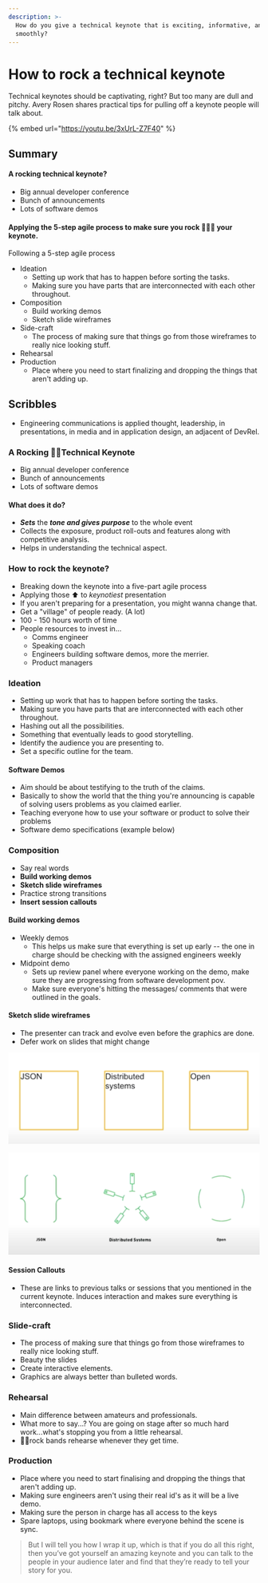 ```yaml
---
description: >-
  How do you give a technical keynote that is exciting, informative, and runs
  smoothly?
---
```


# How to rock a technical keynote

Technical keynotes should be captivating, right? But too many are dull and pitchy. Avery Rosen shares practical tips for pulling off a keynote people will talk about.

{% embed url="https://youtu.be/3xUrL-Z7F40" %}

## Summary

#### A rocking technical keynote? 

* Big annual developer conference
* Bunch of announcements 
* Lots of software demos

#### Applying the 5-step agile process to make sure you rock 🤘🏼🎸 your keynote.

Following a 5-step agile process

* Ideation
  * Setting up work that has to happen before sorting the tasks.
  * Making sure you have parts that are interconnected with each other throughout.
* Composition
  * Build working demos
  * Sketch slide wireframes
* Side-craft
  * The process of making sure that things go from those wireframes to really nice looking stuff.
* Rehearsal
* Production
  * Place where you need to start finalizing and dropping the things that aren't adding up.

## Scribbles

* Engineering communications is applied thought, leadership, in presentations, in media and in application design, an adjacent of DevRel.

### A Rocking 🤘🏼Technical Keynote

* Big annual developer conference
* Bunch of announcements 
* Lots of software demos

#### What does it do? 

* _**Sets**_ the _**tone and gives purpose**_ to the whole event
* Collects the exposure, product roll-outs and features along with competitive analysis. 
* Helps in understanding the technical aspect. 

### How to rock the keynote? 

* Breaking down the keynote into a five-part agile process
* Applying those ⬆️ to _keynotiest_ presentation
* If you aren't preparing for a presentation, you might wanna change that.
* Get a "village" of people ready. \(A lot\) 
* 100 - 150 hours worth of time
* People resources to invest in...
  * Comms engineer
  * Speaking coach 
  * Engineers building software demos, more the merrier. 
  * Product managers

### Ideation

* Setting up work that has to happen before sorting the tasks.
* Making sure you have parts that are interconnected with each other throughout.
* Hashing out all the possibilities. 
* Something that eventually leads to good storytelling. 
* Identify the audience you are presenting to.
* Set a specific outline for the team.

#### Software Demos

* Aim should be about testifying to the truth of the claims.
* Basically to show the world that the thing you're announcing is capable of solving users problems as you claimed earlier.
*  Teaching everyone how to use your software or product to solve their problems
* Software demo specifications \(example below\) 

### Composition

* Say real words
* **Build working demos**
* **Sketch slide wireframes**
* Practice strong transitions
* **Insert session callouts**

#### Build working demos

* Weekly demos
  * This helps us make sure that everything is set up early -- the one in charge should be checking with the assigned engineers weekly
* Midpoint demo
  * Sets up review panel where everyone working on the demo, make sure they are progressing from software development pov.
  * Make sure everyone's hitting the messages/ comments that were outlined in the goals.

#### **Sketch slide wireframes**

* The presenter can track and evolve even before the graphics are done.
* Defer work on slides that might change

![This &#x2B06;&#xFE0F; .... turns into &#x2B07;&#xFE0F;](../.gitbook/assets/image%20%2810%29.png)

![](../.gitbook/assets/image%20%288%29.png)

#### Session Callouts

* These are links to previous talks or sessions that you mentioned in the current keynote. Induces interaction and makes sure everything is interconnected. 



### Slide-craft

* The process of making sure that things go from those wireframes to really nice looking stuff.
* Beauty the slides
* Create interactive elements.
* Graphics are always better than bulleted words.

### Rehearsal

* Main difference between amateurs and professionals.
* What more to say...? You are going on stage after so much hard work...what's stopping you from a little rehearsal. 
* 🤘🏼rock bands rehearse whenever they get time. 

### Production

* Place where you need to start finalising and dropping the things that aren't adding up.
* Making sure engineers aren't using their real id's as it will be a live demo.
* Making sure the person in charge has all access to the keys
* Spare laptops, using bookmark where everyone behind the scene is sync.

> But I will tell you how I wrap it up, which is that if you do all this right, then you’ve got yourself an amazing keynote and you can talk to the people in your audience later and find that they’re ready to tell your story for you.

